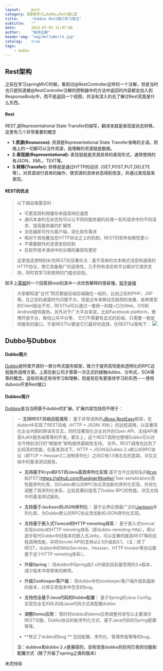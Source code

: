 ```yaml
---
layout:     post
category: [框架学习,dubbo,Rest接口]
title:      "dubbox Rest接口学习笔记"
subtitle:   ""
date:       2016-07-03 11:07:00
author:     "独顽且鄙"
header-img: "img/HelloWorld.jpg"
catalog:    true
tags:
    - dubbo
---
```


## Rest架构

之前在学习springMVC时候，看到过@RestController这样的一个注解，但是当时也只是知道被@RestController注解的控制器中的方法中返回的内容都会加入到ResponseBody中，而不是返回一个视图，并没有深入的去了解过Rest究竟是什么东西。

#### Rest

REST,是Representational State Transfer的缩写，翻译来就是表现层状态转移。这里有几个非常重要的概念

- **1.资源(Resources):** 资源是Representational State Transfer省略的主语。网络上的一切都可以当作资源，我理解的资源就是数据。
- **2.表现层(Representational):** 表现层就是资源具体的表现形式，通常使用的有JSON，XML，TEXT等。
- **3.转移(Transfer):** 转移就是通过HTTP的动词（GET,POST,PUT,DELETE等），对资源进行具体的操作，使资源的具体状态得到改变，并通过表现层来表现。

#### REST的优点

> 以下摘自维基百科：
>
> - 可更高效利用缓存来提高响应速度
> - 通讯本身的无状态性可以让不同的服务器的处理一系列请求中的不同请求，提高服务器的扩展性
> - 浏览器即可作为客户端，简化软件需求
> - 相对于其他叠加在HTTP协议之上的机制，REST的软件依赖性更小
> - 不需要额外的资源发现机制
> - 在软件技术演进中的长期的兼容性更好
>
> 这里我还想特别补充REST的显著优点：基于简单的文本格式消息和通用的HTTP协议，使它具备极广的适用性，几乎所有语言和平台都对它提供支持，同时其学习和使用的门槛也较低。

知乎上[覃超](https://www.zhihu.com/people/qin.chao)的一个回答把rest的其中一点优势解释的很易懂。[知乎链接](https://www.zhihu.com/question/27785028)

>大家都知道"古代"网页都是前端后端融在一起的，比如之前的PHP，JSP等。在之前的桌面时代问题不大，但是近年来移动互联网的发展，各种类型的Client层出不穷，RESTful可以通过一套统一的接>口为Web，iOS和Android提供服务。另外对于广大平台来说，比如Facebook platform，微博开放平台，微信公共平台等，
>它们不需要有显式的前端，只需要一套提供服务的接口，于是RESTful更是它们最好的选择。在RESTful架构下：
>![](https://pic2.zhimg.com/06ee404783540f0af299042057738a99_b.jpg)

## Dubbo与Dubbox

#### Dubbo简介

[Dubbo](dubbo.io)是阿里开源的一款分布式服务框架，致力于提供高性能和透明化的RPC远程服务调用方案。上周在新公司才算第一次正式的接触dubbo、分布式、SOA等等的概念。这些将来还有待学习和理解，但是现在有更亟待学习的东西－－使用duboox开发Rest接口

#### Dubbox简介

[Dubbox](http://dangdangdotcom.github.io/dubbox/)是当当网基于dubbo的扩展。扩展内容包括但不限于：

>－ **支持REST风格远程调用：** 基于非常成熟的[JBoss RestEasy](http://resteasy.jboss.org/)框架，在dubbo中实现了REST风格（HTTP + JSON/
>XML）的远程调用，以显著简化企业内部的跨语言交互，同时显著简化企业对外的Open 
>API、无线API甚至AJAX服务端等等的开发。事实上，这个REST调用也使得Dubbo可以对当今特别流行的“微服务”架构提供基础性支持。 
>另外，REST调用也达到了比较高的性能，在基准测试下，HTTP + JSON与Dubbo 2.x默认的RPC协议（即TCP + Hessian2二进制序列化）之间只有1.5倍左右的差距，详见文档中的基准测试报告。
>
>- **支持基于Kryo和FST的Java高效序列化实现** 基于当今比较知名的[Kryo](https://github.com/EsotericSoftware/kryo)和[FST](https://github.com/RuedigerMoeller/
>fast-serialization)高性能序列化库，为Dubbo默认的RPC协议添加新的序列化实现，并优化调整了其序列化体系，比较显著的提高了Dubbo RPC的性能，详见文档中的基准测试报告。
>
>- **支持基于Jackson的JSON序列化：** 基于业界应用最广泛的[Jackson](http://www.codehaus.org/)序列化库，为Dubbo默认的RPC协议添加新的JSON序列化实现。
>
>- **支持基于嵌入式Tomcat的HTTP remoting体系：** 基于嵌入式tomcat实现dubbo的HTTP 
>remoting体系（即dubbo-remoting-http），用以逐步取代Dubbo中旧版本的嵌入式Jetty，可以显著的提高REST等的远程调用性能，并将Servlet 
>API的支持从2.5升级到3.1。（注：除了REST，dubbo中的WebServices、Hessian、HTTP Invoker等协议都基于这个HTTP remoting体系）。
>
>- **升级Spring：** 将dubbo中Spring由2.x升级到目前最常用的3.x版本，减少版本冲突带来的麻烦。
>
>- **升级ZooKeeper客户端：** 将dubbo中的zookeeper客户端升级到最新的版本，以修正老版本中包含的bug。
>
>- **支持完全基于Java代码的Dubbo配置：** 基于Spring的Java Config，实现完全无XML的纯Java代码方式来配置dubbo
>
>- **调整Demo应用：**  暂时将dubbo的demo应用调整并改写以主要演示REST功能、Dubbo协议的新序列化方式、基于Java代码的Spring配置等等。
>
>- **修正了dubbo的bug **  包括配置、序列化、管理界面等等的bug。
>
>**注：dubbox和dubbo 2.x是兼容的，没有改变dubbo的任何已有的功能和配置方式（除了升级了spring之类的版本）**


未完待续


